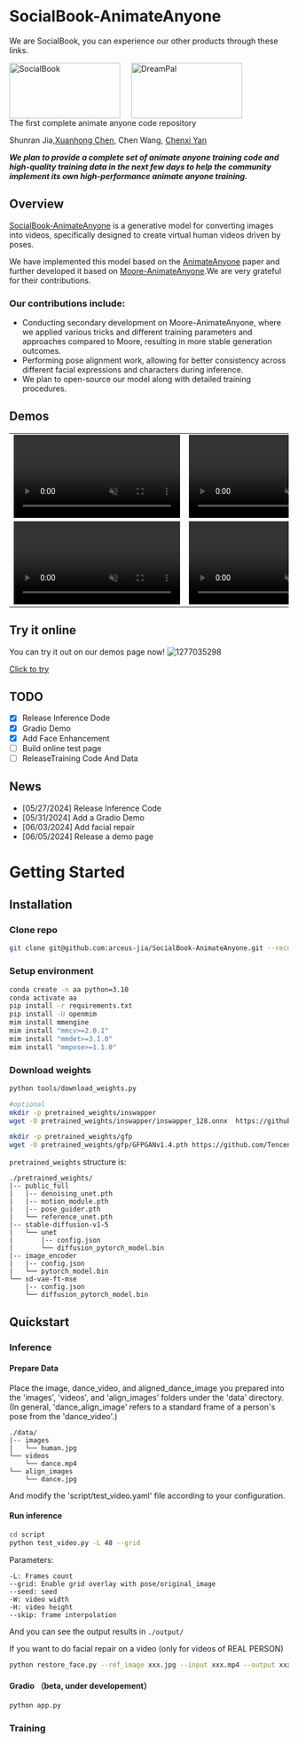 # SocialBook-AnimateAnyone
We are SocialBook, you can experience our other products through these links.
<div style="display: flex; align-items: center;">
  <a href="https://socialbook.io/" style="margin-right: 20px;">
    <img src="https://d35b8pv2lrtup8.cloudfront.net/assets/img/socialbook_logo.2020.357eed90add7705e54a8.svg" alt="SocialBook" width="200" height="100">
  </a>
  <a href="https://dreampal.socialbook.io/">
    <img src="https://d35b8pv2lrtup8.cloudfront.net/assets/img/logo.ce05d254bbdb2d417c4f.svg" alt="DreamPal" width="200" height="100">
  </a>
</div>
The first complete animate anyone code repository

Shunran Jia,[Xuanhong Chen](https://github.com/neuralchen),
Chen Wang,
[Chenxi Yan](https://github.com/todochenxi)


**_We plan to provide a complete set of animate anyone training code and high-quality training data in the next few days to help the community implement its own high-performance animate anyone training._**

## Overview
[SocialBook-AnimateAnyone](https://github.com/arceus-jia/SocialBook-AnimateAnyone) is a generative model for converting images into videos, specifically designed to create virtual human videos driven by poses. 

We have implemented this model based on the [AnimateAnyone](https://github.com/HumanAIGC/AnimateAnyone)  paper and further developed it based on  [Moore-AnimateAnyone](https://github.com/MooreThreads/Moore-AnimateAnyone).We are very grateful for their contributions.

### Our contributions include:
- Conducting secondary development on Moore-AnimateAnyone, where we applied various tricks and different training parameters and approaches compared to Moore, resulting in more stable generation outcomes.
- Performing pose alignment work, allowing for better consistency across different facial expressions and characters during inference.
- We plan to open-source our model along with detailed training procedures.


## Demos
<table class="center">
<tr>
    <td width=50% style="border: none">
    <video controls autoplay loop src="https://github.com/arceus-jia/SocialBook-AnimateAnyone/assets/5162767/8754fd0a-10b2-441f-aacb-89ac52ceb4c1" muted="false"></video>
    </td>
    <td width=50% style="border: none">
        <video controls autoplay loop src="https://github.com/arceus-jia/SocialBook-AnimateAnyone/assets/5162767/bb3060a8-3b38-42c4-812d-65694bb3c0b6" muted="false"></video>
    </td>
</tr>
<tr>
    <td width=50% style="border: none">
    <video controls autoplay loop src="https://github.com/arceus-jia/SocialBook-AnimateAnyone/assets/5162767/187b5ce0-b064-417f-a59b-80f48719de97" muted="false"></video>
    </td>
    <td width=50% style="border: none">
        <video controls autoplay loop src="https://github.com/arceus-jia/SocialBook-AnimateAnyone/assets/5162767/1066bc5f-a8e9-441f-b709-7103c74620c5" muted="false"></video>
    </td>
</tr>
</table>

## Try it online
You can try it out on our demos page now!
![1277035298](https://github.com/arceus-jia/SocialBook-AnimateAnyone/assets/5162767/c0c7cc10-27e5-4abd-9afa-8e711a1d1a51)

<a href = 'http://ai.socialbook.com.cn:48001'>Click to try</a>


## TODO
- [x] Release Inference Dode
- [x] Gradio Demo
- [x] Add Face Enhancement
- [ ] Build online test page
- [ ] ReleaseTraining Code And Data
## News
- [05/27/2024] Release Inference Code
- [05/31/2024] Add a Gradio Demo
- [06/03/2024] Add facial repair
- [06/05/2024] Release a demo page
# Getting Started

## Installation

### Clone repo
```bash
git clone git@github.com:arceus-jia/SocialBook-AnimateAnyone.git --recursive
```

### Setup environment
```bash
conda create -n aa python=3.10
conda activate aa
pip install -r requirements.txt
pip install -U openmim
mim install mmengine
mim install "mmcv>=2.0.1"
mim install "mmdet>=3.1.0"
mim install "mmpose>=1.1.0"
```

### Download weights
```bash
python tools/download_weights.py

#optional
mkdir -p pretrained_weights/inswapper
wget -O pretrained_weights/inswapper/inswapper_128.onnx  https://github.com/facefusion/facefusion-assets/releases/download/models/inswapper_128.onnx

mkdir -p pretrained_weights/gfp
wget -O pretrained_weights/gfp/GFPGANv1.4.pth https://github.com/TencentARC/GFPGAN/releases/download/v1.3.0/GFPGANv1.4.pth

```

`pretrained_weights` structure is:
```
./pretrained_weights/
|-- public_full
|   |-- denoising_unet.pth
|   |-- motion_module.pth
|   |-- pose_guider.pth
|   └── reference_unet.pth
|-- stable-diffusion-v1-5
|   └── unet
|       |-- config.json
|       └── diffusion_pytorch_model.bin
|-- image_encoder
|   |-- config.json
|   └── pytorch_model.bin
└── sd-vae-ft-mse
    |-- config.json
    └── diffusion_pytorch_model.bin
```

## Quickstart
### Inference
#### Prepare Data
Place the image, dance_video, and aligned_dance_image you prepared into the 'images', 'videos', and 'align_images' folders under the 'data' directory. (In general, 'dance_align_image' refers to a standard frame of a person's pose from the 'dance_video'.) 
```
./data/
|-- images
|   └── human.jpg
└── videos
    └── dance.mp4
└── align_images
    └── dance.jpg

```
And modify the 'script/test_video.yaml' file according to your configuration.


#### Run inference
```bash
cd script
python test_video.py -L 48 --grid
```
Parameters:
```
-L: Frames count
--grid: Enable grid overlay with pose/original_image
--seed: seed
-W: video width
-H: video height
--skip: frame interpolation
```
And you can see the output results in ```./output/```

If you want to do facial repair on a video (only for videos of REAL PERSON)
```bash
python restore_face.py --ref_image xxx.jpg --input xxx.mp4 --output xxx.mp4
```

#### Gradio （beta, under developement）
```bash
python app.py
```


### Training
